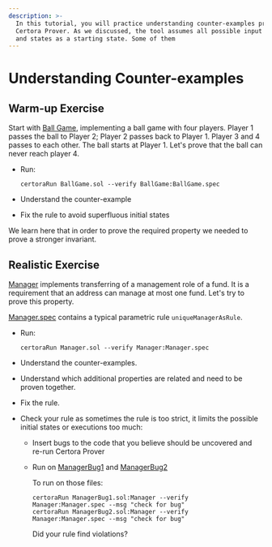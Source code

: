 ```yaml
---
description: >-
  In this tutorial, you will practice understanding counter-examples produced by
  Certora Prover. As we discussed, the tool assumes all possible input values
  and states as a starting state. Some of them
---
```


# Understanding Counter-examples

## Warm-up Exercise

Start with [Ball Game](https://github.com/Certora/CertoraProverSupplementary/blob/master/Tutorials/Lesson2/BallGame/BallGame.sol), implementing a ball game with four players. Player 1 passes the ball to Player 2; Player 2 passes back to Player 1. Player 3 and 4 passes to each other. The ball starts at Player 1. Let's prove that the ball can never reach player 4.

* Run:

  ```text
  certoraRun BallGame.sol --verify BallGame:BallGame.spec 
  ```

* Understand the counter-example
* Fix the rule to avoid superfluous initial states

We learn here that in order to prove the required property we needed to prove a stronger invariant.

## Realistic Exercise

[Manager](https://github.com/Certora/CertoraProverSupplementary/blob/master/Tutorials/Lesson2/Manager/Manager.sol) implements transferring of a management role of a fund. It is a requirement that an address can manage at most one fund. Let's try to prove this property.

[Manager.spec](https://github.com/Certora/CertoraProverSupplementary/blob/master/Tutorials/Lesson2/Manager/Manager.spec) contains a typical parametric rule `uniqueManagerAsRule`.

* Run:

  ```text
  certoraRun Manager.sol --verify Manager:Manager.spec 
  ```

* Understand the counter-examples.
* Understand which additional properties are related and need to be proven together.
* Fix the rule.
* Check your rule as sometimes the rule is too strict, it limits the possible initial states or executions too much:
  * Insert bugs to the code that you believe should be uncovered and re-run Certora Prover
  * Run on [ManagerBug1](https://github.com/Certora/CertoraProverSupplementary/blob/master/Tutorials/Lesson2/Manager/ManagerBug1.sol) and [ManagerBug2](https://github.com/Certora/CertoraProverSupplementary/blob/master/Tutorials/Lesson2/ManagerBug2.sol)

    To run on those files:

    ```text
    certoraRun ManagerBug1.sol:Manager --verify Manager:Manager.spec --msg "check for bug"
    certoraRun ManagerBug2.sol:Manager --verify Manager:Manager.spec --msg "check for bug"
    ```

    Did your rule find violations?

